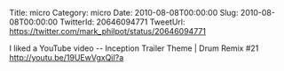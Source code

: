 Title: micro
Category: micro
Date: 2010-08-08T00:00:00
Slug: 2010-08-08T00:00:00
TwitterId: 20646094771
TweetUrl: https://twitter.com/mark_philpot/status/20646094771

I liked a YouTube video -- Inception Trailer Theme | Drum Remix #21 http://youtu.be/19UEwVgxQiI?a